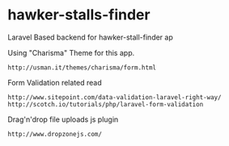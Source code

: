 hawker-stalls-finder
====================

Laravel Based backend for hawker-stall-finder ap

Using "Charisma" Theme for this app.

    http://usman.it/themes/charisma/form.html

Form Validation related read

    http://www.sitepoint.com/data-validation-laravel-right-way/
    http://scotch.io/tutorials/php/laravel-form-validation
    
Drag'n'drop file uploads js plugin

    http://www.dropzonejs.com/